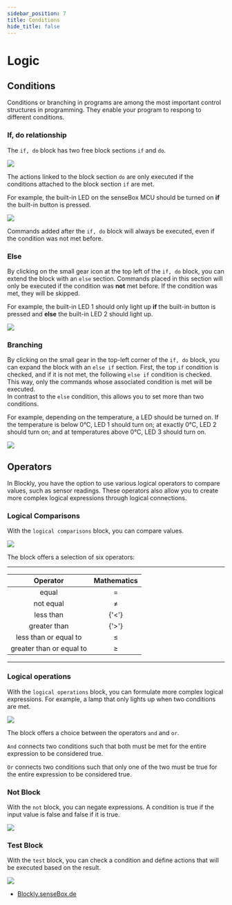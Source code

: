 ```yaml
---
sidebar_position: 7
title: Conditions
hide_title: false
---
```

# Logic

## Conditions
Conditions or branching in programs are among the most important control structures in programming. They enable your program to respong to different conditions.

### If, do relationship
The `if, do` block has two free block sections `if` and `do`.

![](/img/en/blockly-bilder/logik/blockly-entscheidungen-1.svg)

The actions linked to the block section `do` are only executed if the conditions attached to the block section `if` are met.

For example, the built-in LED on the senseBox MCU should be turned on **if** the built-in button is pressed.

![](/img/en/blockly-bilder/logik/blockly-entscheidungen-2.svg)


Commands added after the `if, do` block will always be executed, even if the condition was not met before.

### Else
By clicking on the small gear icon at the top left of the `if, do` block, you can extend the block with an `else` section. Commands placed in this section will only be executed if the condition was **not** met before. If the condition was met, they will be skipped.

For example, the built-in LED 1 should only light up **if** the built-in button is pressed and **else** the built-in LED 2 should light up.

![](/img/en/blockly-bilder/logik/blockly-entscheidungen-3.svg)


### Branching
By clicking on the small gear in the top-left corner of the `if, do` block, you can expand the block with an `else if` section. First, the top `if` condition is checked, and if it is not met, the following `else if` condition is checked. This way, only the commands whose associated condition is met will be executed.  
In contrast to the `else` condition, this allows you to set more than two conditions.

For example, depending on the temperature, a LED should be turned on. If the temperature is below 0°C, LED 1 should turn on; at exactly 0°C, LED 2 should turn on; and at temperatures above 0°C, LED 3 should turn on.


![](/img/en/blockly-bilder/logik/blockly-entscheidungen-4.svg)


## Operators
In Blockly, you have the option to use various logical operators to compare values, such as sensor readings. These operators also allow you to create more complex logical expressions through logical connections.

### Logical Comparisons
With the `logical comparisons` block, you can compare values.

![](/img/blockly-bilder/logik/blockly-entscheidungen-5.svg)

The block offers a selection of six operators:

______________________________________________________________________________
| Operator              | Mathematics |
| :-------------------: | :----------: |
| equal | = |
| not equal | ≠ |
| less than | {'<'} |
| greater than | {'>'} |
| less than or equal to | &le; |
| greater than or equal to | &ge; |
______________________________________________________________________________ 
### Logical operations
With the `logical operations` block, you can formulate more complex logical expressions. 
For example, a lamp that only lights up when two conditions are met.

![](/img/en/blockly-bilder/logik/blockly-entscheidungen-6.svg)

The block offers a choice between the operators `and` and `or`.

`And` connects two conditions such that both must be met for the entire expression to be considered true.

`Or` connects two conditions such that only one of the two must be true for the entire expression to be considered true.

### Not Block
With the `not` block, you can negate expressions. A condition is true if the input value is false and false if it is true.

![](/img/en/blockly-bilder/logik/blockly-entscheidungen-7.svg)

### Test Block
With the `test` block, you can check a condition and define actions that will be executed based on the result.

![](/img/blockly-bilder/logik/blockly-entscheidungen-8.svg)


- [Blockly.senseBox.de](https://blockly.sensebox.de/)

